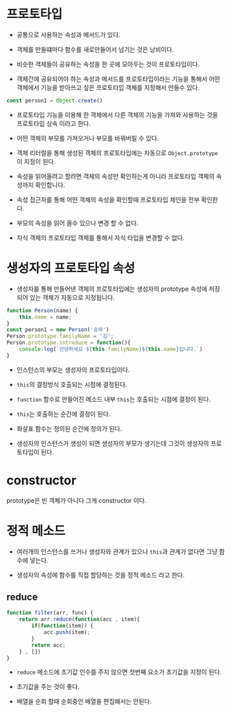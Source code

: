 # 프로토타입

- 공통으로 사용하는 속성과 메서드가 있다. 

- 객체를 만들떄마다 함수를 새로만들어서 넘기는 것은 낭비이다. 

- 비슷한 객체들이 공유하는 속성을 한 곳에 모아두는 것이 프로토타입이다.

- 객체간에 공유되어야 하는 속성과 메서드를 프로토타입이라는 기능을 통해서 어떤 객체에서 기능을 받아쓰고 싶은 프로토타입 객체를 지정해서 만들수 있다.

```js
const person1 = Object.create()
```

- 프로토타입 기능을 이용해 한 객체에서 다른 객체의 기능을 가져와 사용하는 것을 프로토타입 상속 이라고 한다. 

- 어떤 객체의 부모를 가져오거나 부모를 바꿔버릴 수 있다.

- 객체 리터럴을 통해 생성된 객체의 프로토타입에는 자동으로 `Object.prototype` 이 지정이 된다.

- 속성을 읽어올려고 할려면 객체의 속성만 확인하는게 아니라 프로토타입 객체의 속성까지 확인합니다. 

- 속성 접근자를 통해 어떤 객체의 속성을 확인할때 프로토타입 체인을 전부 확인한다.

- 부모의 속성을 읽어 올수 있으나 변경 할 수 없다.

- 자식 객체의 프로토타입 객체를 통해서 자식 타입을 변경할 수 없다.

# 생성자의 프로토타입 속성 

- 생성자를 통해 만들어낸 객체의 프로토타입에는 생성자의 prototype 속성에 저장되어 있는 객체가 자동으로 지정됩니다.

```js
function Person(name) {
    this.name = name;
}
const person1 = new Person('승하')
Person.prototype.familyName = '김';
Person.prototype.introduce = function(){
    console.log(`안녕하세요 ${this.familyName}${this.name}입니다.`)
}
```

- 인스턴스의 부모는 생성자의 프로토타입이다.

- `this`의 결정방식 호출되는 시점에 결정된다. 

- `function` 함수로 만들어진 메소드 내부 `this`는 호출되는 시점에 결정이 된다.

- `this`는 호출하는 순간에 결정이 된다.

- 화살표 함수는 정의된 순간에 정의가 된다.

- 생성자의 인스턴스가 생성이 되면 생성자의 부모가 생기는데 그것이 생성자의 프로토타입이 된다.

# constructor

prototype은 빈 객체가 아니다 그게 constructor 이다.

# 정적 메소드

- 여러개의 인스턴스를 쓰거나 생성자와 관계가 있으나 `this`과 관계가 없다면 그냥 함수에 넣는다.

- 생성자의 속성에 함수를 직접 할당하는 것을 정적 메소드 라고 한다.

## reduce

```js
function filter(arr, func) {
    return arr.reduce(function(acc , item){
        if(function(item)) {
            acc.push(item);
        }
        return acc; 
    } , [])
}
```

- `reduce` 메소드에 초기값 인수를 주지 않으면 첫번째 요소가 초기값을 지정이 된다. 

- 초기값을 주는 것이 좋다.

- 배열을 순회 할때 순회중인 배열을 편집해서는 안된다.